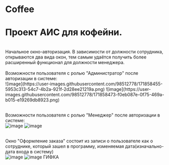 # Coffee

<h1>Проект АИС для кофейни.</h1>
<br>Начальное окно-авторизация. В зависимости от должности сотрудника, открываются два вида окон, тем самым удаётся получить более расширенный функционал для должности менеджера.<br>
<br>Возможности пользователя с ролью "Администратор" после авторизации в системе:<br>
![image](https://user-images.githubusercontent.com/98512778/171858455-5953c313-54c7-4b2a-921f-2d28ee21219a.png)
![image](https://user-images.githubusercontent.com/98512778/171858473-f0eb087e-0f75-469a-b015-e19269db8923.png)


<br>Возможности пользователя с ролью "Менеджер" после авторизации в системе:<br>
![image](https://user-images.githubusercontent.com/98512778/171846970-974592d2-9e34-4af7-aeb5-2a7fa449bd11.png)
![image](https://user-images.githubusercontent.com/98512778/171846940-7c11fbc4-99d7-47fb-adda-451516f63804.png)


<br> Окно "Оформление заказа" состоит из записи о пользователе как о сотруднике, который зашел в программу, изменяемая дата(изначально-дата входа в систему)<br>
![image](https://user-images.githubusercontent.com/98512778/171847206-78ec96c5-18c4-45e6-8a9b-d5b24b6216d3.png)
![image](https://user-images.githubusercontent.com/98512778/171847433-d1c7e9c3-acf6-4f7b-9481-d3df8bb323d7.png)
ГИФКА

<br><br>
<br><br>
<br><br>
<br><br>
<br><br>
<br><br>
<br><br>
<br><br>
<br><br>
<br><br>
<br><br>
<br><br>
<br><br>
<br><br>
<br><br>
<br><br>
<br><br>

